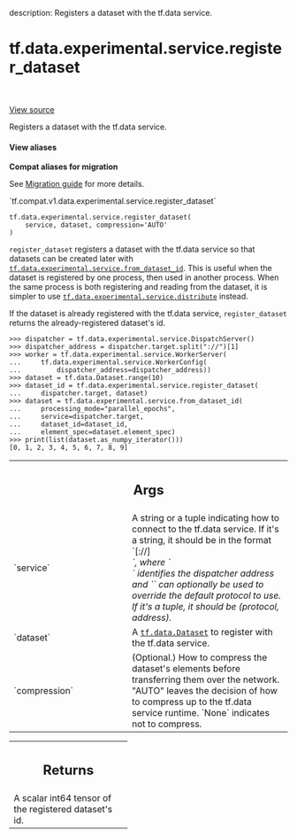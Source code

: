 description: Registers a dataset with the tf.data service.

<div itemscope itemtype="http://developers.google.com/ReferenceObject">
<meta itemprop="name" content="tf.data.experimental.service.register_dataset" />
<meta itemprop="path" content="Stable" />
</div>

# tf.data.experimental.service.register_dataset

<!-- Insert buttons and diff -->

<table class="tfo-notebook-buttons tfo-api nocontent" align="left">

</table>

<a target="_blank" href="/code/stable/tensorflow/python/data/experimental/ops/data_service_ops.py">View source</a>



Registers a dataset with the tf.data service.

<section class="expandable">
  <h4 class="showalways">View aliases</h4>
  <p>
<b>Compat aliases for migration</b>
<p>See
<a href="https://www.tensorflow.org/guide/migrate">Migration guide</a> for
more details.</p>
<p>`tf.compat.v1.data.experimental.service.register_dataset`</p>
</p>
</section>

<pre class="devsite-click-to-copy prettyprint lang-py tfo-signature-link">
<code>tf.data.experimental.service.register_dataset(
    service, dataset, compression=&#x27;AUTO&#x27;
)
</code></pre>



<!-- Placeholder for "Used in" -->

`register_dataset` registers a dataset with the tf.data service so that
datasets can be created later with
<a href="../../../../tf/data/experimental/service/from_dataset_id.md"><code>tf.data.experimental.service.from_dataset_id</code></a>. This is useful when the
dataset
is registered by one process, then used in another process. When the same
process is both registering and reading from the dataset, it is simpler to use
<a href="../../../../tf/data/experimental/service/distribute.md"><code>tf.data.experimental.service.distribute</code></a> instead.

If the dataset is already registered with the tf.data service,
`register_dataset` returns the already-registered dataset's id.

```
>>> dispatcher = tf.data.experimental.service.DispatchServer()
>>> dispatcher_address = dispatcher.target.split("://")[1]
>>> worker = tf.data.experimental.service.WorkerServer(
...     tf.data.experimental.service.WorkerConfig(
...         dispatcher_address=dispatcher_address))
>>> dataset = tf.data.Dataset.range(10)
>>> dataset_id = tf.data.experimental.service.register_dataset(
...     dispatcher.target, dataset)
>>> dataset = tf.data.experimental.service.from_dataset_id(
...     processing_mode="parallel_epochs",
...     service=dispatcher.target,
...     dataset_id=dataset_id,
...     element_spec=dataset.element_spec)
>>> print(list(dataset.as_numpy_iterator()))
[0, 1, 2, 3, 4, 5, 6, 7, 8, 9]
```

<!-- Tabular view -->
 <table class="responsive fixed orange">
<colgroup><col width="214px"><col></colgroup>
<tr><th colspan="2"><h2 class="add-link">Args</h2></th></tr>

<tr>
<td>
`service`
</td>
<td>
A string or a tuple indicating how to connect to the tf.data
service. If it's a string, it should be in the format
`[<protocol>://]<address>`, where `<address>` identifies the dispatcher
  address and `<protocol>` can optionally be used to override the default
  protocol to use. If it's a tuple, it should be (protocol, address).
</td>
</tr><tr>
<td>
`dataset`
</td>
<td>
A <a href="../../../../tf/data/Dataset.md"><code>tf.data.Dataset</code></a> to register with the tf.data service.
</td>
</tr><tr>
<td>
`compression`
</td>
<td>
(Optional.) How to compress the dataset's elements before
transferring them over the network. "AUTO" leaves the decision of how to
compress up to the tf.data service runtime. `None` indicates not to
compress.
</td>
</tr>
</table>



<!-- Tabular view -->
 <table class="responsive fixed orange">
<colgroup><col width="214px"><col></colgroup>
<tr><th colspan="2"><h2 class="add-link">Returns</h2></th></tr>
<tr class="alt">
<td colspan="2">
A scalar int64 tensor of the registered dataset's id.
</td>
</tr>

</table>

